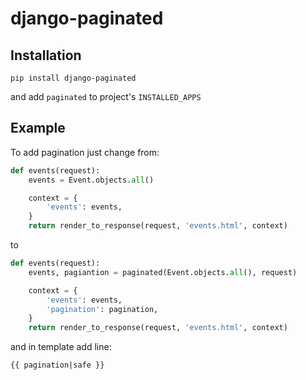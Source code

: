 django-paginated
================

Installation
------------

```
pip install django-paginated
```

and add `paginated` to project's `INSTALLED_APPS`


Example
-------

To add pagination just change from:

```python
def events(request):
    events = Event.objects.all()

    context = {
        'events': events,
    }
    return render_to_response(request, 'events.html', context)
```

to

```python
def events(request):
    events, pagiantion = paginated(Event.objects.all(), request)

    context = {
        'events': events,
        'pagination': pagination,
    }
    return render_to_response(request, 'events.html', context)
```


and in template add line:

```
{{ pagination|safe }}
```
